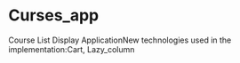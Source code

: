 # Curses_app
Course List Display ApplicationNew technologies used in the implementation:Cart, Lazy_column
